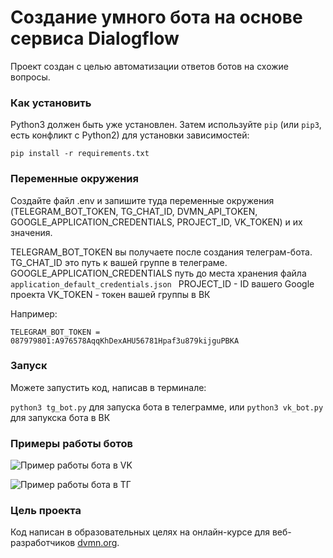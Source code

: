 # Создание умного бота на основе сервиса Dialogflow


Проект создан с целью автоматизации ответов ботов на схожие вопросы.


### Как установить

Python3 должен быть уже установлен. 
Затем используйте `pip` (или `pip3`, есть конфликт с Python2) для установки зависимостей:

```pip install -r requirements.txt```

### Переменные окружения

Создайте файл .env и запишите туда переменные окружения (TELEGRAM_BOT_TOKEN, TG_CHAT_ID, DVMN_API_TOKEN, GOOGLE_APPLICATION_CREDENTIALS, PROJECT_ID, VK_TOKEN) и их значения.


TELEGRAM_BOT_TOKEN вы получаете после создания телеграм-бота.
TG_CHAT_ID это путь к вашей группе в телеграме.
GOOGLE_APPLICATION_CREDENTIALS путь до места хранения файла ```application_default_credentials.json ```
PROJECT_ID - ID вашего Google проекта 
VK_TOKEN - токен вашей группы в ВК

Например:

```TELEGRAM_BOT_TOKEN = 087979801:A976578AqqKhDexAHU56781Hpaf3u879kijguPBKA```

### Запуск

Можете запустить код, написав в терминале:

```python3 tg_bot.py``` для запуска бота в телеграмме, или ```python3 vk_bot.py``` для запукска бота в ВК


### Примеры работы ботов

![Пример работы бота в VK](https://gist.github.com/user-attachments/assets/6e43a369-3f5a-4b9a-8bd7-1c6882b521d8)

![Пример работы бота в ТГ](https://gist.github.com/user-attachments/assets/10985e83-1d64-47c7-8485-8a8910ad9145)


### Цель проекта

Код написан в образовательных целях на онлайн-курсе для веб-разработчиков [dvmn.org](https://dvmn.org/).










